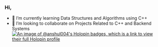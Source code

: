 ### Hi,
- 🌱 I’m currently learning Data Structures and Algorithms using C++
- 👯 I’m looking to collaborate on Projects Related to C++ and Backend Systems 
[![An image of @anshul004's Holopin badges, which is a link to view their full Holopin profile](https://holopin.me/anshul004)](https://holopin.io/@anshul004)

<!--
Here are some ideas to get you started:

- 🔭 I’m currently working on ...
- 🤔 I’m looking for help with ...
- 💬 Ask me about ...
- 📫 How to reach me: ...
- 😄 Pronouns: ...
- ⚡ Fun fact: ...
-->
